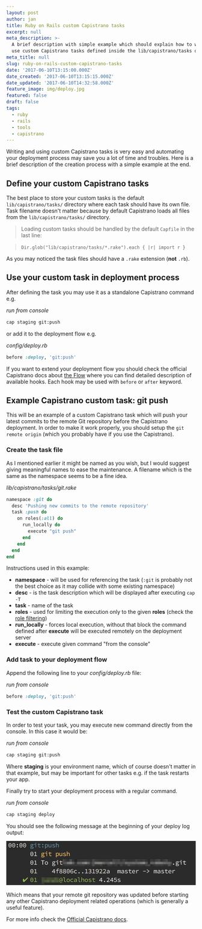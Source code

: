 ```yaml
---
layout: post
author: jan
title: Ruby on Rails custom Capistrano tasks
excerpt: null
meta_description: >-
  A brief description with simple example which should explain how to write and
  use custom Capistrano tasks defined inside the lib/capistrano/tasks directory.
meta_title: null
slug: ruby-on-rails-custom-capistrano-tasks
date: '2017-06-10T13:15:00.000Z'
date_created: '2017-06-10T13:15:15.000Z'
date_updated: '2017-06-10T14:32:58.000Z'
feature_image: img/deploy.jpg
featured: false
draft: false
tags:
  - ruby
  - rails
  - tools
  - capistrano
---
```

Writing and using custom Capistrano tasks is very easy and automating your deployment process may save you a lot of time and troubles. Here is a brief description of the creation process with a simple example at the end.

## Define your custom Capistrano tasks

The best place to store your custom tasks is the default `lib/capistrano/tasks/` directory where each task should have its own file. Task filename doesn't matter because by default Capistrano loads all files from the `lib/capistrano/tasks/` directory.

> Loading custom tasks should be handled by the default `Capfile` in the last line:

>`Dir.glob("lib/capistrano/tasks/*.rake").each { |r| import r }`

As you may noticed the task files should have a `.rake` extension (**not** `.rb`).

## Use your custom task in deployment process

After defining the task you may use it as a standalone Capistrano command e.g.

*run from console*
```bash
cap staging git:push
```
or add it to the deployment flow e.g.

*config/deploy.rb*
```ruby
before :deploy, 'git:push'
```
If you want to extend your deployment flow you should check the official Capistrano docs about [the Flow](http://capistranorb.com/documentation/getting-started/flow/) where you can find detailed description of available hooks. Each hook may be used with `before` or `after` keyword.

## Example Capistrano custom task: git push
This will be an example of a custom Capistrano task which will push your latest commits to the remote Git repository before the Capistrano deployment. In order to make it work properly, you should setup the `git remote origin` (which you probably have if you use the Capistrano).

### Create the task file
As I mentioned earlier it might be named as you wish, but I would suggest giving meaningful names to ease the maintenance. A filename which is the same as the namespace seems to be a fine idea.

*lib/capistrano/tasks/git.rake*
```ruby
namespace :git do
  desc 'Pushing new commits to the remote repository'
  task :push do
    on roles(:all) do
      run_locally do
        execute "git push"
      end
    end
  end
end
```

Instructions used in this example:

- **namespace** - will be used for referencing the task (`:git` is probably not the best choice as it may collide with some existing namespace)
- **desc** - is the task description which will be displayed after executing `cap -T`
- **task** - name of the task
- **roles** - used for limiting the execution only to the given **roles** (check the [role filtering](http://capistranorb.com/documentation/advanced-features/role-filtering/))
- **run_locally** - forces local execution, without that block the command defined after **execute** will be executed remotely on the deployment server
- **execute** - execute given command "from the console"

### Add task to your deployment flow
Append the following line to your *config/deploy.rb* file:

*run from console*
```ruby
before :deploy, 'git:push'
```

### Test the custom Capistrano task
In order to test your task, you may execute new command directly from the console. In this case it would be:

*run from console*
```bash
cap staging git:push
```

Where **staging** is your environment name, which of course doesn't matter in that example, but may be important for other tasks e.g. if the task restarts your app.

Finally try to start your deployment process with a regular command.

*run from console*
```bash
cap staging deploy
```

You should see the following message at the beginning of your deploy log output:

![Capistrano custom deployment task](img/capistrano_custom_deployment_task.png)

Which means that your remote git repository was updated before starting any other Capistrano deployment related operations (which is generally a useful feature).


For more info check the [Official Capistrano docs](http://capistranorb.com/).
